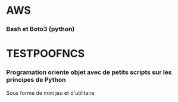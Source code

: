 # AWS 

### Bash et Boto3 (python)

# TESTPOOFNCS 

### Programation oriente objet avec de petits scripts sur les principes de Python

Sous forme de mini jeu et d'utilitaire
